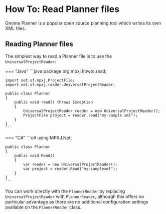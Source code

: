 # How To: Read Planner files
Gnome Planner is a popular open source planning tool which writes its own
XML files.

## Reading Planner files
The simplest way to read a Planner file is to use the `UniversalProjectReader`:

=== "Java"
	```java
	package org.mpxj.howto.read;
	
	import net.sf.mpxj.ProjectFile;
	import net.sf.mpxj.reader.UniversalProjectReader;
	
	public class Planner
	{
		public void read() throws Exception
		{
			UniversalProjectReader reader = new UniversalProjectReader();
			ProjectFile project = reader.read("my-sample.xml");
		}
	}
	```

=== "C#"
	```c#
	using MPXJ.Net;
	
	public class Planner
	{
	 	public void Read()
	 	{
		  	var reader = new UniversalProjectReader();
		  	var project = reader.Read("my-samplexml");
	 	}
	}
	```

You can work directly with the `PlannerReader` by replacing
`UniversalProjectReader` with `PlannerReader`, although this offers no
particular advantage as there are no additional configuration settings available
on the `PlannerReader` class.
